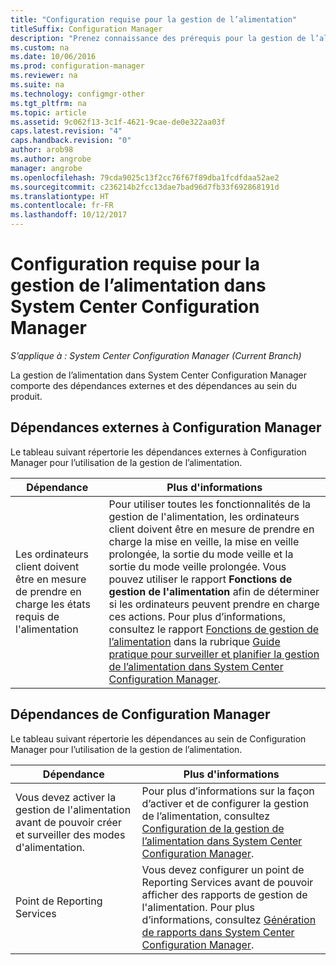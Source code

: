 ```yaml
---
title: "Configuration requise pour la gestion de l’alimentation"
titleSuffix: Configuration Manager
description: "Prenez connaissance des prérequis pour la gestion de l’alimentation dans System Center Configuration Manager."
ms.custom: na
ms.date: 10/06/2016
ms.prod: configuration-manager
ms.reviewer: na
ms.suite: na
ms.technology: configmgr-other
ms.tgt_pltfrm: na
ms.topic: article
ms.assetid: 9c062f13-3c1f-4621-9cae-de0e322aa03f
caps.latest.revision: "4"
caps.handback.revision: "0"
author: arob98
ms.author: angrobe
manager: angrobe
ms.openlocfilehash: 79cda9025c13f2cc76f67f89dba1fcdfdaa52ae2
ms.sourcegitcommit: c236214b2fcc13dae7bad96d7fb33f692868191d
ms.translationtype: HT
ms.contentlocale: fr-FR
ms.lasthandoff: 10/12/2017
---
```

# <a name="prerequisites-for-power-management-in-system-center-configuration-manager"></a>Configuration requise pour la gestion de l’alimentation dans System Center Configuration Manager

*S’applique à : System Center Configuration Manager (Current Branch)*

La gestion de l’alimentation dans System Center Configuration Manager comporte des dépendances externes et des dépendances au sein du produit.  

## <a name="dependencies-external-to-configuration-manager"></a>Dépendances externes à Configuration Manager  
 Le tableau suivant répertorie les dépendances externes à Configuration Manager pour l’utilisation de la gestion de l’alimentation.  

|Dépendance|Plus d'informations|  
|----------------|----------------------|  
|Les ordinateurs client doivent être en mesure de prendre en charge les états requis de l'alimentation|Pour utiliser toutes les fonctionnalités de la gestion de l'alimentation, les ordinateurs client doivent être en mesure de prendre en charge la mise en veille, la mise en veille prolongée, la sortie du mode veille et la sortie du mode veille prolongée. Vous pouvez utiliser le rapport **Fonctions de gestion de l'alimentation** afin de déterminer si les ordinateurs peuvent prendre en charge ces actions. Pour plus d’informations, consultez le rapport [Fonctions de gestion de l’alimentation](../../../../core/clients/manage/power/monitor-and-plan-for-power-management.md#BKMK_Capabilites) dans la rubrique [Guide pratique pour surveiller et planifier la gestion de l’alimentation dans System Center Configuration Manager](../../../../core/clients/manage/power/monitor-and-plan-for-power-management.md).|  

## <a name="configuration-manager-dependencies"></a>Dépendances de Configuration Manager  
 Le tableau suivant répertorie les dépendances au sein de Configuration Manager pour l’utilisation de la gestion de l’alimentation.  

|Dépendance|Plus d'informations|  
|----------------|----------------------|  
|Vous devez activer la gestion de l'alimentation avant de pouvoir créer et surveiller des modes d'alimentation.|Pour plus d’informations sur la façon d’activer et de configurer la gestion de l’alimentation, consultez [Configuration de la gestion de l’alimentation dans System Center Configuration Manager](../../../../core/clients/manage/power/configuring-power-management.md).|  
|Point de Reporting Services|Vous devez configurer un point de Reporting Services avant de pouvoir afficher des rapports de gestion de l'alimentation. Pour plus d’informations, consultez [Génération de rapports dans System Center Configuration Manager](../../../../core/servers/manage/reporting.md).|  
